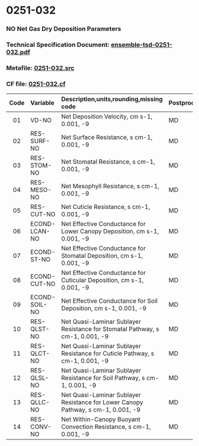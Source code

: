 # 0251-032
### NO Net Gas Dry Deposition Parameters
### Technical Specification Document: [ensemble-tsd-0251-032.pdf](../tsd/ensemble-tsd-0251-032.pdf)
### Metafile: [0251-032.src](../src/0251-032.src)
### CF file: [0251-032.cf](../cf/0251-032.cf)
|Code|Variable|Description,units,rounding,missing code|Postprocessing|
|:-:|:-|:-|:-|
|01|VD-NO|Net Deposition Velocity, cm s-1, 0.001, -9|MD|
|02|RES-SURF-NO|Net Surface Resistance, s cm-1, 0.001, -9|MD|
|03|RES-STOM-NO|Net Stomatal Resistance, s cm-1, 0.001, -9|MD|
|04|RES-MESO-NO|Net Mesophyll Resistance, s cm-1, 0.001, -9|MD|
|05|RES-CUT-NO|Net Cuticle Resistance, s cm-1, 0.001, -9|MD|
|06|ECOND-LCAN-NO|Net Effective Conductance for Lower Canopy Deposition, cm s-1, 0.001, -9|MD|
|07|ECOND-ST-NO|Net Effective Conductance for Stomatal Deposition, cm s-1, 0.001, -9|MD|
|08|ECOND-CUT-NO|Net Effective Conductance for Cuticular Deposition, cm s-1, 0.001, -9|MD|
|09|ECOND-SOIL-NO|Net Effective Conductance for Soil Deposition, cm s-1, 0.001, -9|MD|
|10|RES-QLST-NO|Net Quasi-Laminar Sublayer Resistance for Stomatal Pathway, s cm-1, 0.001, -9|MD|
|11|RES-QLCT-NO|Net Quasi-Laminar Sublayer Resistance for Cuticle Pathway, s cm-1, 0.001, -9|MD|
|12|RES-QLSL-NO|Net Quasi-Laminar Sublayer Resistance for Soil  Pathway, s cm-1, 0.001, -9|MD|
|13|RES-QLLC-NO|Net Quasi-Laminar Sublayer Resistance for Lower Canopy Pathway, s cm-1, 0.001, -9|MD|
|14|RES-CONV-NO|Net Within-Canopy Buoyant Convection Resistance, s cm-1, 0.001, -9|MD|
